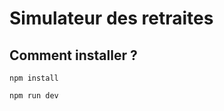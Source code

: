 # Simulateur des retraites

## Comment installer ?

```shell
npm install
```

```shell
npm run dev
```
